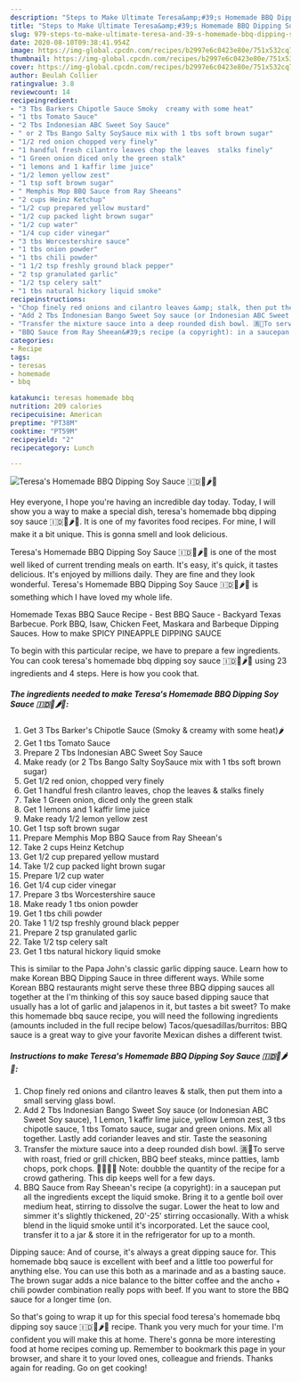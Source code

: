 ```yaml
---
description: "Steps to Make Ultimate Teresa&amp;#39;s Homemade BBQ Dipping Soy Sauce 🇮🇩🍯🌶🍋"
title: "Steps to Make Ultimate Teresa&amp;#39;s Homemade BBQ Dipping Soy Sauce 🇮🇩🍯🌶🍋"
slug: 979-steps-to-make-ultimate-teresa-and-39-s-homemade-bbq-dipping-soy-sauce
date: 2020-08-10T09:38:41.954Z
image: https://img-global.cpcdn.com/recipes/b2997e6c0423e80e/751x532cq70/teresas-homemade-bbq-dipping-soy-sauce-🇮🇩🍯🌶🍋-recipe-main-photo.jpg
thumbnail: https://img-global.cpcdn.com/recipes/b2997e6c0423e80e/751x532cq70/teresas-homemade-bbq-dipping-soy-sauce-🇮🇩🍯🌶🍋-recipe-main-photo.jpg
cover: https://img-global.cpcdn.com/recipes/b2997e6c0423e80e/751x532cq70/teresas-homemade-bbq-dipping-soy-sauce-🇮🇩🍯🌶🍋-recipe-main-photo.jpg
author: Beulah Collier
ratingvalue: 3.8
reviewcount: 14
recipeingredient:
- "3 Tbs Barkers Chipotle Sauce Smoky  creamy with some heat"
- "1 tbs Tomato Sauce"
- "2 Tbs Indonesian ABC Sweet Soy Sauce"
- " or 2 Tbs Bango Salty SoySauce mix with 1 tbs soft brown sugar"
- "1/2 red onion chopped very finely"
- "1 handful fresh cilantro leaves chop the leaves  stalks finely"
- "1 Green onion diced only the green stalk"
- "1 lemons and 1 kaffir lime juice"
- "1/2 lemon yellow zest"
- "1 tsp soft brown sugar"
- " Memphis Mop BBQ Sauce from Ray Sheeans"
- "2 cups Heinz Ketchup"
- "1/2 cup prepared yellow mustard"
- "1/2 cup packed light brown sugar"
- "1/2 cup water"
- "1/4 cup cider vinegar"
- "3 tbs Worcestershire sauce"
- "1 tbs onion powder"
- "1 tbs chili powder"
- "1 1/2 tsp freshly ground black pepper"
- "2 tsp granulated garlic"
- "1/2 tsp celery salt"
- "1 tbs natural hickory liquid smoke"
recipeinstructions:
- "Chop finely red onions and cilantro leaves &amp; stalk, then put them into a small serving glass bowl."
- "Add 2 Tbs Indonesian Bango Sweet Soy sauce (or Indonesian ABC Sweet Soy sauce), 1 Lemon, 1 kaffir lime juice, yellow Lemon zest, 3 tbs chipotle sauce, 1 tbs Tomato sauce, sugar and green onions. Mix all together. Lastly add coriander leaves and stir. Taste the seasoning"
- "Transfer the mixture sauce into a deep rounded dish bowl. 🈵️🍯To serve with roast, fried or grill chicken, BBQ beef steaks, mince patties, lamb chops, pork chops. 🚣‍♀️🚣‍♂️ Note: doubble the quantity of the recipe for a crowd gathering. This dip keeps well for a few days."
- "BBQ Sauce from Ray Sheean&#39;s recipe (a copyright): in a saucepan put all the ingredients except the liquid smoke. Bring it to a gentle boil over medium heat, stirring to dissolve the sugar. Lower the heat to low and simmer it&#39;s slightly thickened, 20&#39;-25&#39; stirring occasionally. With a whisk blend in the liquid smoke until it&#39;s incorporated. Let the sauce cool, transfer it to a jar &amp; store it in the refrigerator for up to a month."
categories:
- Recipe
tags:
- teresas
- homemade
- bbq

katakunci: teresas homemade bbq 
nutrition: 209 calories
recipecuisine: American
preptime: "PT38M"
cooktime: "PT59M"
recipeyield: "2"
recipecategory: Lunch

---
```



![Teresa&#39;s Homemade BBQ Dipping Soy Sauce 🇮🇩🍯🌶🍋](https://img-global.cpcdn.com/recipes/b2997e6c0423e80e/751x532cq70/teresas-homemade-bbq-dipping-soy-sauce-🇮🇩🍯🌶🍋-recipe-main-photo.jpg)

Hey everyone, I hope you're having an incredible day today. Today, I will show you a way to make a special dish, teresa&#39;s homemade bbq dipping soy sauce 🇮🇩🍯🌶🍋. It is one of my favorites food recipes. For mine, I will make it a bit unique. This is gonna smell and look delicious.

Teresa&#39;s Homemade BBQ Dipping Soy Sauce 🇮🇩🍯🌶🍋 is one of the most well liked of current trending meals on earth. It's easy, it's quick, it tastes delicious. It's enjoyed by millions daily. They are fine and they look wonderful. Teresa&#39;s Homemade BBQ Dipping Soy Sauce 🇮🇩🍯🌶🍋 is something which I have loved my whole life.

Homemade Texas BBQ Sauce Recipe - Best BBQ Sauce - Backyard Texas Barbecue. Pork BBQ, Isaw, Chicken Feet, Maskara and Barbeque Dipping Sauces. How to make SPICY PINEAPPLE DIPPING SAUCE


To begin with this particular recipe, we have to prepare a few ingredients. You can cook teresa&#39;s homemade bbq dipping soy sauce 🇮🇩🍯🌶🍋 using 23 ingredients and 4 steps. Here is how you cook that.

<!--inarticleads1-->

##### The ingredients needed to make Teresa&#39;s Homemade BBQ Dipping Soy Sauce 🇮🇩🍯🌶🍋:

1. Get 3 Tbs Barker&#39;s Chipotle Sauce (Smoky &amp; creamy with some heat)🌶
1. Get 1 tbs Tomato Sauce
1. Prepare 2 Tbs Indonesian ABC Sweet Soy Sauce
1. Make ready  (or 2 Tbs Bango Salty SoySauce mix with 1 tbs soft brown sugar)
1. Get 1/2 red onion, chopped very finely
1. Get 1 handful fresh cilantro leaves, chop the leaves &amp; stalks finely
1. Take 1 Green onion, diced only the green stalk
1. Get 1 lemons and 1 kaffir lime juice
1. Make ready 1/2 lemon yellow zest
1. Get 1 tsp soft brown sugar
1. Prepare  Memphis Mop BBQ Sauce from Ray Sheean&#39;s
1. Take 2 cups Heinz Ketchup
1. Get 1/2 cup prepared yellow mustard
1. Take 1/2 cup packed light brown sugar
1. Prepare 1/2 cup water
1. Get 1/4 cup cider vinegar
1. Prepare 3 tbs Worcestershire sauce
1. Make ready 1 tbs onion powder
1. Get 1 tbs chili powder
1. Take 1 1/2 tsp freshly ground black pepper
1. Prepare 2 tsp granulated garlic
1. Take 1/2 tsp celery salt
1. Get 1 tbs natural hickory liquid smoke


This is similar to the Papa John&#39;s classic garlic dipping sauce. Learn how to make Korean BBQ Dipping Sauce in three different ways. While some Korean BBQ restaurants might serve these three BBQ dipping sauces all together at the I&#39;m thinking of this soy sauce based dipping sauce that usually has a lot of garlic and jalapenos in it, but tastes a bit sweet? To make this homemade bbq sauce recipe, you will need the following ingredients (amounts included in the full recipe below) Tacos/quesadillas/burritos: BBQ sauce is a great way to give your favorite Mexican dishes a different twist. 

<!--inarticleads2-->

##### Instructions to make Teresa&#39;s Homemade BBQ Dipping Soy Sauce 🇮🇩🍯🌶🍋:

1. Chop finely red onions and cilantro leaves &amp; stalk, then put them into a small serving glass bowl.
1. Add 2 Tbs Indonesian Bango Sweet Soy sauce (or Indonesian ABC Sweet Soy sauce), 1 Lemon, 1 kaffir lime juice, yellow Lemon zest, 3 tbs chipotle sauce, 1 tbs Tomato sauce, sugar and green onions. Mix all together. Lastly add coriander leaves and stir. Taste the seasoning
1. Transfer the mixture sauce into a deep rounded dish bowl. 🈵️🍯To serve with roast, fried or grill chicken, BBQ beef steaks, mince patties, lamb chops, pork chops. 🚣‍♀️🚣‍♂️ Note: doubble the quantity of the recipe for a crowd gathering. This dip keeps well for a few days.
1. BBQ Sauce from Ray Sheean&#39;s recipe (a copyright): in a saucepan put all the ingredients except the liquid smoke. Bring it to a gentle boil over medium heat, stirring to dissolve the sugar. Lower the heat to low and simmer it&#39;s slightly thickened, 20&#39;-25&#39; stirring occasionally. With a whisk blend in the liquid smoke until it&#39;s incorporated. Let the sauce cool, transfer it to a jar &amp; store it in the refrigerator for up to a month.


Dipping sauce: And of course, it&#39;s always a great dipping sauce for. This homemade bbq sauce is excellent with beef and a little too powerful for anything else. You can use this both as a marinade and as a basting sauce. The brown sugar adds a nice balance to the bitter coffee and the ancho + chili powder combination really pops with beef. If you want to store the BBQ sauce for a longer time (on. 

So that's going to wrap it up for this special food teresa&#39;s homemade bbq dipping soy sauce 🇮🇩🍯🌶🍋 recipe. Thank you very much for your time. I'm confident you will make this at home. There's gonna be more interesting food at home recipes coming up. Remember to bookmark this page in your browser, and share it to your loved ones, colleague and friends. Thanks again for reading. Go on get cooking!
